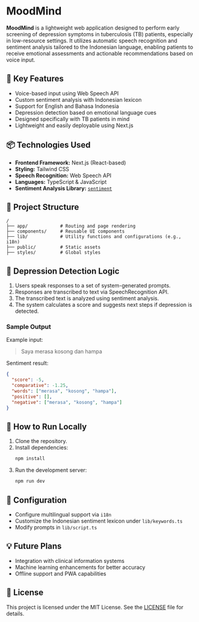 # MoodMind

**MoodMind** is a lightweight web application designed to perform early screening of depression symptoms in tuberculosis (TB) patients, especially in low-resource settings. It utilizes automatic speech recognition and sentiment analysis tailored to the Indonesian language, enabling patients to receive emotional assessments and actionable recommendations based on voice input.

## 🧠 Key Features

- Voice-based input using Web Speech API
- Custom sentiment analysis with Indonesian lexicon
- Support for English and Bahasa Indonesia
- Depression detection based on emotional language cues
- Designed specifically with TB patients in mind
- Lightweight and easily deployable using Next.js

## 📦 Technologies Used

- **Frontend Framework:** Next.js (React-based)
- **Styling:** Tailwind CSS
- **Speech Recognition:** Web Speech API
- **Languages:** TypeScript & JavaScript
- **Sentiment Analysis Library:** [`sentiment`](https://www.npmjs.com/package/sentiment)

## 📂 Project Structure

```
/
├── app/            # Routing and page rendering
├── components/     # Reusable UI components
├── lib/            # Utility functions and configurations (e.g., i18n)
├── public/         # Static assets
├── styles/         # Global styles
```

## 🧪 Depression Detection Logic

1. Users speak responses to a set of system-generated prompts.
2. Responses are transcribed to text via SpeechRecognition API.
3. The transcribed text is analyzed using sentiment analysis.
4. The system calculates a score and suggests next steps if depression is detected.

### Sample Output

Example input:
> Saya merasa kosong dan hampa

Sentiment result:
```json
{
  "score": -5,
  "comparative": -1.25,
  "words": ["merasa", "kosong", "hampa"],
  "positive": [],
  "negative": ["merasa", "kosong", "hampa"]
}
```

## 🧪 How to Run Locally

1. Clone the repository.
2. Install dependencies:
   ```bash
   npm install
   ```
3. Run the development server:
   ```bash
   npm run dev
   ```

## 🔧 Configuration

- Configure multilingual support via `i18n`
- Customize the Indonesian sentiment lexicon under `lib/keywords.ts`
- Modify prompts in `lib/script.ts`

## 💡 Future Plans

- Integration with clinical information systems
- Machine learning enhancements for better accuracy
- Offline support and PWA capabilities

## 📜 License

This project is licensed under the MIT License. See the [LICENSE](LICENSE) file for details.
